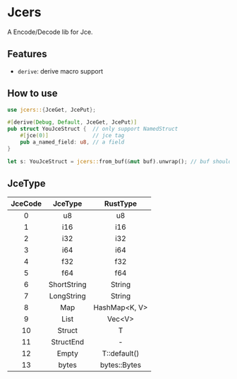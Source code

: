 # Jcers

A Encode/Decode lib for Jce.

## Features

- `derive`: derive macro support

## How to use

```rust
use jcers::{JceGet, JcePut};

#[derive(Debug, Default, JceGet, JcePut)]
pub struct YouJceStruct {  // only support NamedStruct
    #[jce(0)]              // jce tag
    pub a_named_field: u8, // a field
}

let s: YouJceStruct = jcers::from_buf(&mut buf).unwrap(); // buf should impl bytes::Buf
```

## JceType

| JceCode |   JceType   |   RustType    |
| :-----: | :---------: | :-----------: |
|    0    |     u8      |      u8       |
|    1    |     i16     |      i16      |
|    2    |     i32     |      i32      |
|    3    |     i64     |      i64      |
|    4    |     f32     |      f32      |
|    5    |     f64     |      f64      |
|    6    | ShortString |    String     |
|    7    | LongString  |    String     |
|    8    |     Map     | HashMap<K, V> |
|    9    |    List     |    Vec<V\>    |
|   10    |   Struct    |       T       |
|   11    |  StructEnd  |       -       |
|   12    |    Empty    | T::default()  |
|   13    |    bytes    | bytes::Bytes  |
